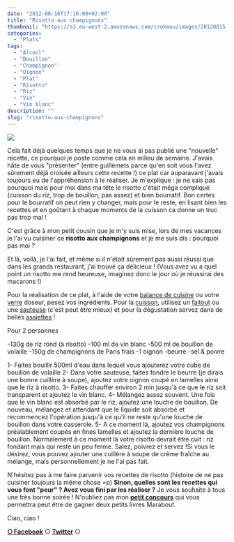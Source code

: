 ```yaml
---
date: "2012-08-16T17:16:00+02:00"
title: "Risotto aux champignons"
thumbnail: "https://s3.eu-west-2.amazonaws.com/crokmou/images/20120815_risotto_champignon_vin_blanc_0017.jpg"
categories:
  - "Plats"
tags:
  - "Alcool"
  - "Bouillon"
  - "Champignon"
  - "Oignon"
  - "Plat"
  - "Risotto"
  - "Riz"
  - "Vin"
  - "Vin blanc"
description: ""
slug: "risotto-aux-champignons"
---
```


[![](http://4.bp.blogspot.com/-obUwZHiMv-8/UC0TptLmYLI/AAAAAAAADRc/S1oDwbG8JjM/s320/20120815_risotto_champignon_vin_blanc_bann.jpg)](http://4.bp.blogspot.com/-obUwZHiMv-8/UC0TptLmYLI/AAAAAAAADRc/S1oDwbG8JjM/s1600/20120815_risotto_champignon_vin_blanc_bann.jpg)

Cela fait déjà quelques temps que je ne vous ai pas publié une "nouvelle" recette, ce pourquoi je poste comme cela en milieu de semaine. J'avais hâte de vous "présenter" (entre guillemets parce qu'en soit vous l'avez sûrement déjà croisée ailleurs cette recette !) ce plat car auparavant j'avais toujours eu de l'appréhension à le réaliser. Je m'explique : je ne sais pas pourquoi mais pour moi dans ma tête le risotto c'était méga compliqué (cuisson du riz, trop de bouillon, pas assez) et bien bourratif. Bon certes pour le bourratif on peut rien y changer, mais pour le reste, en lisant bien les recettes et en goûtant à chaque moments de la cuisson ca donne un truc pas trop mal !

C'est grâce à mon petit cousin que je m'y suis mise, lors de mes vacances je l'ai vu cuisiner ce **risotto aux champignons** et je me suis dis : pourquoi pas moi ?

Et là, voilà, je l'ai fait, et même si il n'était sûrement pas aussi réussi que dans les grands restaurant, j'ai trouvé ça délicieux ! (Vous avez vu a quel point un risotto me rend heureuse, imaginez donc le jour où je réussirai des macarons !)

Pour la réalisation de ce plat, à l'aide de votre [balance de cuisine](http://www.rueducommerce.fr/m/pl/malid:9633601) ou votre [verre](http://www.rueducommerce.fr/m/pl/malid:4769908) doseur, pesez vos ingrédients. Pour la [cuisson](http://www.rueducommerce.fr/m/pl/malid:24), utilisez un [faitout](http://www.rueducommerce.fr/m/pl/malid:15123303) ou une [sauteuse](http://www.rueducommerce.fr/m/pl/malid:15123301) (c'est peut être mieux) et pour la dégustation servez dans de belles [assiettes](http://www.rueducommerce.fr/m/pl/malid:4769879) !

Pour 2 personnes

-130g de riz rond (à risotto) -100 ml de vin blanc -500 ml de bouillon de volaille -150g de champignons de Paris frais -1 oignon -beurre -sel & poivre

1- Faites bouillir 500ml d'eau dans lequel vous ajouterez votre cube de bouillon de volaille 2- Dans votre sauteuse, faites fondre le beurre (je dirais une bonne cuillère à soupe), ajoutez votre oignon coupé en lamelles ainsi que le riz à risotto. 3- Faites chauffer environ 2 min jusqu'à ce que le riz soit transparent et ajoutez le vin blanc. 4- Mélangez assez souvent. Une fois que le vin blanc est absorbé par le riz, ajoutez une louche de bouillon. De nouveau, mélangez et attendant que le liquide soit absorbé et recommencez l'opération jusqu'à ce qu'il ne reste qu'une louche de bouillon dans votre casserole. 5- A ce moment là, ajoutez vos champignons préalablement coupés en fines lamelles et ajoutez la dernière louche de bouillon. Normalement à ce moment là votre risotto devrait être cuit : riz fondant mais qui reste un peu ferme. Salez, poivrez et servez !Si vous le désirez, vous pouvez ajouter une cuillère à soupe de crème fraîche au mélange, mais personnellement je ne l'ai pas fait.

N'hésitez pas à me faire parvenir vos recettes de risotto (histoire de ne pas cuisiner toujours la même chose =p) **Sinon, quelles sont les recettes qui vous font "peur" ? Avez vous fini par les réaliser ?** Je vous souhaite à tous une très bonne soirée ! N'oubliez pas mon **[petit concours](https://crokmou.com/2012/08/concours-tirage-au-sort-pour-feter-la.html)** qui vous permettra peut être de gagner deux petits livres Marabout.

Ciao, ciao !

[**○<span style="font-size: xx-small; margin: 0px; outline: 0px; padding: 0px;"><span style="font-family: Arial, Helvetica, sans-serif; margin: 0px; outline: 0px; padding: 0px;"> </span></span>Facebook**](https://www.facebook.com/pages/CroKMou/148093255259077) ○ [**Twitter**](https://twitter.com/Crokmou) ○